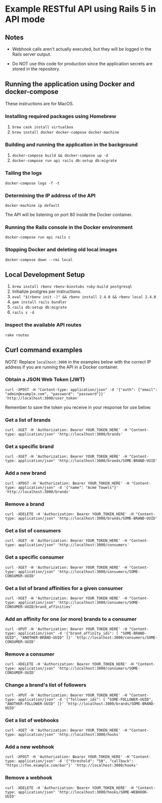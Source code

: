 # Example RESTful API using Rails 5 in API mode

## Notes

* Webhook calls aren't actually executed, but they will be logged
  in the Rails server output.

* Do NOT use this code for production since the
  application secrets are stored in the repository.

## Running the application using Docker and docker-compose

These instructions are for MacOS.

### Installing required packages using Homebrew

1. `brew cask install virtualbox`
2. `brew install docker docker-compose docker-machine`

### Building and running the application in the background

1. `docker-compose build && docker-compose up -d`
2. `docker-compose run api rails db:setup db:migrate`

### Tailing the logs

`docker-compose logs -f -t`

### Determining the IP address of the API

`docker-machine ip default`

The API will be listening on port 80 inside the Docker container.

### Running the Rails console in the Docker environment

`docker-compose run api rails c`

### Stopping Docker and deleting old local images

`docker-compose down --rmi local`

## Local Development Setup

1. `brew install rbenv rbenv-binstubs ruby-build postgresql`
2. Initialize postgres per instructions.
3. `eval "$(rbenv init -)" && rbenv install 2.4.0 && rbenv local 2.4.0`
4. `gem install rails bundler`
5. `rails db:setup db:migrate`
6. `rails s -d`

### Inspect the available API routes

`rake routes`

## Curl command examples

*NOTE:* Replace `localhost:3000` in the examples below with the correct IP address
if you are running the API in a Docker container.

### Obtain a JSON Web Token (JWT)

`curl -XPOST -H "Content-type: application/json" -d '{"auth": {"email": "admin@example.com", "password": "password"}}' 'http://localhost:3000/user_token'`

Remember to save the token you receive in your response for use below.

### Get a list of brands

`curl -XGET -H 'Authorization: Bearer YOUR_TOKEN_HERE' -H "Content-type: application/json" 'http://localhost:3000/brands'`

### Get a specific brand

`curl -XGET -H 'Authorization: Bearer YOUR_TOKEN_HERE' -H "Content-type: application/json" 'http://localhost:3000/brands/SOME-BRAND-UUID'`

### Add a new brand

`curl -XPOST -H 'Authorization: Bearer YOUR_TOKEN_HERE' -H "Content-type: application/json" -d '{"name": "Acme Towels"}' 'http://localhost:3000/brands'`

### Remove a brand

`curl -XDELETE -H 'Authorization: Bearer YOUR_TOKEN_HERE' -H "Content-type: application/json" 'http://localhost:3000/brands/SOME-BRAND-UUID'`

### Get a list of consumers

`curl -XGET -H 'Authorization: Bearer YOUR_TOKEN_HERE' -H "Content-type: application/json" 'http://localhost:3000/consumers'`

### Get a specific consumer

`curl -XGET -H 'Authorization: Bearer YOUR_TOKEN_HERE' -H "Content-type: application/json" 'http://localhost:3000/consumers/SOME-CONSUMER-UUID'`

### Get a list of brand affinities for a given consumer

`curl -XGET -H 'Authorization: Bearer YOUR_TOKEN_HERE' -H "Content-type: application/json" 'http://localhost:3000/consumers/SOME-CONSUMER-UUID/brand_affinities'`

### Add an affinity for one (or more) brands to a consumer

`curl -XPUT -H 'Authorization: Bearer YOUR_TOKEN_HERE' -H "Content-type: application/json" -d '{"brand_affinity_ids": [ "SOME-BRAND-UUID", "ANOTHER-BRAND-UUID" ]}' 'http://localhost:3000/consumers/SOME-CONSUMER-UUID'`

### Remove a consumer

`curl -XDELETE -H 'Authorization: Bearer YOUR_TOKEN_HERE' -H "Content-type: application/json" 'http://localhost:3000/consumers/SOME-CONSUMER-UUID'`

### Change a brand's list of followers

`curl -XPUT -H 'Authorization: Bearer YOUR_TOKEN_HERE' -H "Content-type: application/json" -d '{"follower_ids": [ "SOME-FOLLOWER-UUID", "ANOTHER-FOLLOWER-UUID" ]}' 'http://localhost:3000/brands/SOME-BRAND-UUID'`

### Get a list of webhooks

`curl -XGET -H 'Authorization: Bearer YOUR_TOKEN_HERE' -H "Content-type: application/json" 'http://localhost:3000/hooks'`

### Add a new webhook

`curl -XPOST -H 'Authorization: Bearer YOUR_TOKEN_HERE' -H "Content-type: application/json" -d '{"threshold": "50", "callback": "https://foo.example.com/bar"}' 'http://localhost:3000/hooks'`

### Remove a webhook

`curl -XDELETE -H 'Authorization: Bearer YOUR_TOKEN_HERE' -H "Content-type: application/json" 'http://localhost:3000/hooks/SOME-WEBHOOK-UUID'`
